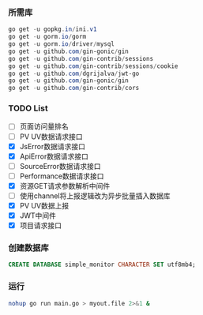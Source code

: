 ### 所需库
```powershell
go get -u gopkg.in/ini.v1
go get -u gorm.io/gorm
go get -u gorm.io/driver/mysql
go get -u github.com/gin-gonic/gin
go get -u github.com/gin-contrib/sessions
go get -u github.com/gin-contrib/sessions/cookie
go get -u github.com/dgrijalva/jwt-go
go get -u github.com/gin-gonic/gin
go get -u github.com/gin-contrib/cors
```

### TODO List
- [ ] 页面访问量排名
- [ ] PV UV数据请求接口
- [x] JsError数据请求接口
- [x] ApiError数据请求接口
- [ ] SourceError数据请求接口
- [ ] Performance数据请求接口
- [x] 资源GET请求参数解析中间件
- [ ] 使用channel将上报逻辑改为异步批量插入数据库
- [x] PV UV数据上报
- [x] JWT中间件
- [x] 项目请求接口

### 创建数据库
```sql
CREATE DATABASE simple_monitor CHARACTER SET utf8mb4;
```

### 运行
```bash
nohup go run main.go > myout.file 2>&1 &
```